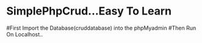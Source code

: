# SimplePhpCrud...Easy To Learn
#First Import the Database(cruddatabase) into the phpMyadmin
#Then Run On Localhost..
